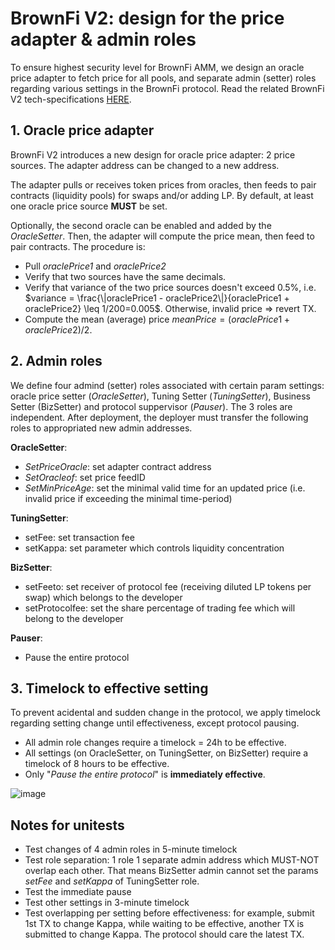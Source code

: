 # BrownFi V2: design for the price adapter & admin roles
To ensure highest security level for BrownFi AMM, we design an oracle price adapter to fetch price for all pools, and separate admin (setter) roles regarding various settings in the BrownFi protocol. Read the related BrownFi V2 tech-specifications [HERE](https://github.com/BrownFi/BrownFi-tech-docs/blob/main/BrownFi-techspecs-V2.md).

## 1. Oracle price adapter
BrownFi V2 introduces a new design for oracle price adapter: 2 price sources. The adapter address can be changed to a new address. 

The adapter pulls or receives token prices from oracles, then feeds to pair contracts (liquidity pools) for swaps and/or adding LP. By default, at least one oracle price source **MUST** be set.   

Optionally, the second oracle can be enabled and added by the _OracleSetter_. Then, the adapter will compute the price mean, then feed to pair contracts. The procedure is:  
- Pull _oraclePrice1_ and _oraclePrice2_
- Verify that two sources have the same decimals.
- Verify that variance of the two price sources doesn't exceed 0.5%, i.e. $variance = \frac{\|oraclePrice1 - oraclePrice2\|}{oraclePrice1 + oraclePrice2} \leq 1/200=0.005$. Otherwise, invalid price => revert TX. 
- Compute the mean (average) price $meanPrice = (oraclePrice1 + oraclePrice2)/2$.

## 2. Admin roles
We define four admind (setter) roles associated with certain param settings: oracle price setter (_OracleSetter_), Tuning Setter (_TuningSetter_), Business Setter (BizSetter) and protocol suppervisor (_Pauser_). The 3 roles are independent. After deployment, the deployer must transfer the following roles to appropriated new admin addresses. 

**OracleSetter**:
- _SetPriceOracle_: set adapter contract address
- _SetOracleof_: set price feedID
- _SetMinPriceAge_: set the minimal valid time for an updated price (i.e. invalid price if exceeding the minimal time-period)

**TuningSetter**:
- setFee: set transaction fee
- setKappa: set parameter which controls liquidity concentration

**BizSetter**:
- setFeeto: set receiver of protocol fee (receiving diluted LP tokens per swap) which belongs to the developer
- setProtocolfee: set the share percentage of trading fee which will belong to the developer

**Pauser**: 
- Pause the entire protocol

## 3. Timelock to effective setting
To prevent acidental and sudden change in the protocol, we apply timelock regarding setting change until effectiveness, except protocol pausing.  
- All admin role changes require a timelock = 24h to be effective.
- All settings (on OracleSetter, on TuningSetter, on BizSetter) require a timelock of 8 hours to be effective.
- Only "_Pause the entire protocol_" is **immediately effective**. 

![image](https://github.com/user-attachments/assets/e5fe665c-316c-453a-967d-b98dd9e655a7)

## Notes for unitests
- Test changes of 4 admin roles in 5-minute timelock
- Test role separation: 1 role 1 separate admin address which MUST-NOT overlap each other. That means BizSetter admin cannot set the params _setFee_ and _setKappa_ of TuningSetter role.
- Test the immediate pause
- Test other settings in 3-minute timelock
- Test overlapping per setting before effectiveness: for example, submit 1st TX to change Kappa, while waiting to be effective, another TX is submitted to change Kappa. The protocol should care the latest TX.  



